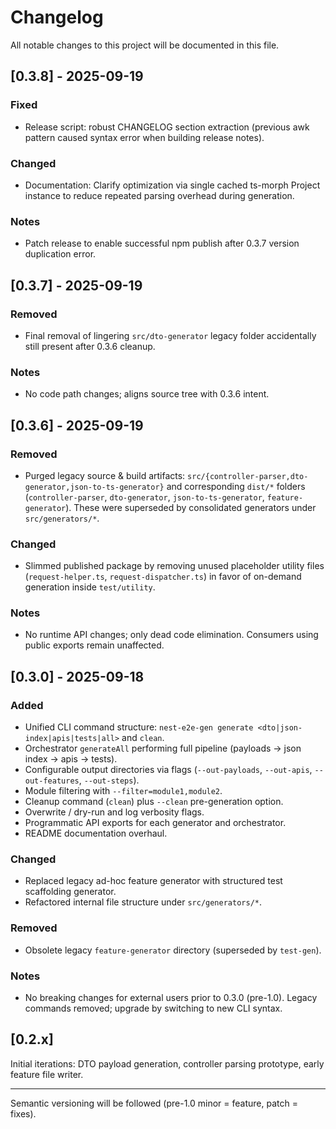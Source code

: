 # Changelog

All notable changes to this project will be documented in this file.

## [0.3.8] - 2025-09-19
### Fixed
- Release script: robust CHANGELOG section extraction (previous awk pattern caused syntax error when building release notes).

### Changed
- Documentation: Clarify optimization via single cached ts-morph Project instance to reduce repeated parsing overhead during generation.

### Notes
- Patch release to enable successful npm publish after 0.3.7 version duplication error.

## [0.3.7] - 2025-09-19
### Removed
- Final removal of lingering `src/dto-generator` legacy folder accidentally still present after 0.3.6 cleanup.

### Notes
- No code path changes; aligns source tree with 0.3.6 intent.

## [0.3.6] - 2025-09-19
### Removed
- Purged legacy source & build artifacts: `src/{controller-parser,dto-generator,json-to-ts-generator}` and corresponding `dist/*` folders (`controller-parser`, `dto-generator`, `json-to-ts-generator`, `feature-generator`). These were superseded by consolidated generators under `src/generators/*`.

### Changed
- Slimmed published package by removing unused placeholder utility files (`request-helper.ts`, `request-dispatcher.ts`) in favor of on-demand generation inside `test/utility`.

### Notes
- No runtime API changes; only dead code elimination. Consumers using public exports remain unaffected.

## [0.3.0] - 2025-09-18
### Added
- Unified CLI command structure: `nest-e2e-gen generate <dto|json-index|apis|tests|all>` and `clean`.
- Orchestrator `generateAll` performing full pipeline (payloads → json index → apis → tests).
- Configurable output directories via flags (`--out-payloads`, `--out-apis`, `--out-features`, `--out-steps`).
- Module filtering with `--filter=module1,module2`.
- Cleanup command (`clean`) plus `--clean` pre-generation option.
- Overwrite / dry-run and log verbosity flags.
- Programmatic API exports for each generator and orchestrator.
- README documentation overhaul.

### Changed
- Replaced legacy ad-hoc feature generator with structured test scaffolding generator.
- Refactored internal file structure under `src/generators/*`.

### Removed
- Obsolete legacy `feature-generator` directory (superseded by `test-gen`).

### Notes
- No breaking changes for external users prior to 0.3.0 (pre-1.0). Legacy commands removed; upgrade by switching to new CLI syntax.

## [0.2.x]
Initial iterations: DTO payload generation, controller parsing prototype, early feature file writer.

---
Semantic versioning will be followed (pre-1.0 minor = feature, patch = fixes).